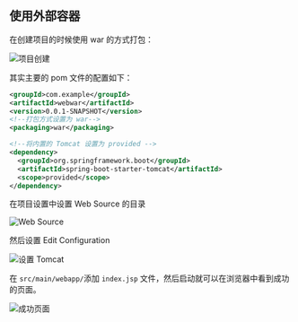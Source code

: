 ## 使用外部容器

在创建项目的时候使用 war 的方式打包：

![项目创建](http://img.sangzhenya.com/Snipaste_2019-12-18_22-13-39.png)

其实主要的 pom 文件的配置如下：

```xml
<groupId>com.example</groupId>
<artifactId>webwar</artifactId>
<version>0.0.1-SNAPSHOT</version>
<!--打包方式设置为 war-->
<packaging>war</packaging>

<!--将内置的 Tomcat 设置为 provided -->
<dependency>
  <groupId>org.springframework.boot</groupId>
  <artifactId>spring-boot-starter-tomcat</artifactId>
  <scope>provided</scope>
</dependency>
```

在项目设置中设置 Web Source 的目录

![Web Source](http://img.sangzhenya.com/Snipaste_2019-12-18_22-19-06.png)

然后设置 Edit Configuration

![设置 Tomcat](http://img.sangzhenya.com/Snipaste_2019-12-18_22-21-18.png)

在 `src/main/webapp/`添加 `index.jsp` 文件，然后启动就可以在浏览器中看到成功的页面。

![成功页面](http://img.sangzhenya.com/Snipaste_2019-12-18_22-24-36.png)